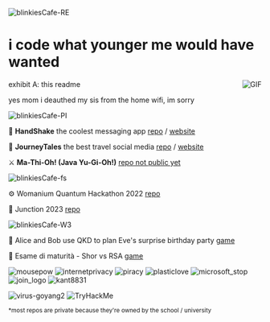 ![blinkiesCafe-RE](https://github.com/cosmcif/cosmcif/assets/75504103/8df32cc8-9b8b-4f9a-afe5-58d80e71f109)
# i code what younger me would have wanted
exhibit A: this readme
<img alt="GIF" align="right" src="https://github.com/cosmcif/cosmcif/assets/75504103/8af1082f-367a-4041-8c2d-8b724f03caae">

yes mom i deauthed my sis from the home wifi, im sorry

![blinkiesCafe-PI](https://github.com/cosmcif/cosmcif/assets/75504103/c41c4330-7b3f-4dc1-b161-b3730855fc14)

🤝 **HandShake** the coolest messaging app [repo](https://github.com/ogs-at-usi/handshake) / [website](https://handshakeapp.ch/)

🐡 **JourneyTales** the best travel social media [repo](https://gitlab.com/usi-si-teaching/bachelor-inf/2023/software-atelier-4/team-4-pufferfish) / [website](https://pufferfish.sa4.usi.ch/)

⚔️ **Ma-Thi-Oh! (Java Yu-Gi-Oh!)** [repo not public yet](#)

![blinkiesCafe-fs](https://github.com/cosmcif/cosmcif/assets/75504103/96184900-b19e-4148-b947-253234642155)

⚙️ Womanium Quantum Hackathon 2022 [repo](https://github.com/cosmcif/Quantum-Hardware-Education-Challenge---QWorld)

🐬 Junction 2023 [repo](https://github.com/CuremateJunction/frontend)

![blinkiesCafe-W3](https://github.com/cosmcif/cosmcif/assets/75504103/5c5dc162-c518-44e7-b50c-4aa6fc1bb9a8)

🎂 Alice and Bob use QKD to plan Eve's surprise birthday party [game](https://cosmcif.itch.io/qkd)

🌿 Esame di maturità - Shor vs RSA [game](https://github.com/cosmcif/esame-maturita)

![mousepow](https://github.com/cosmcif/cosmcif/assets/75504103/b4b387f4-42f4-4979-8c74-7afaabea1883)
![internetprivacy](https://github.com/cosmcif/cosmcif/assets/75504103/3e54d56c-23bf-42c9-850f-d8d970444d11)
![piracy](https://github.com/cosmcif/cosmcif/assets/75504103/05909d63-5fca-4966-9b1d-11358b59fe75)
![plasticlove](https://github.com/cosmcif/cosmcif/assets/75504103/a0e3efc1-74cc-4225-9d68-49de23f18c8a)
![microsoft_stop](https://github.com/cosmcif/cosmcif/assets/75504103/7453aafc-b8cf-4278-abfb-016b4a187929)
![join_logo](https://github.com/cosmcif/cosmcif/assets/75504103/10051eb1-6967-4921-bcd4-0262eafa4146)
![kant8831](https://github.com/cosmcif/cosmcif/assets/75504103/92be678b-d457-4715-ab60-946a790cd4d1)

![virus-goyang2](https://github.com/cosmcif/cosmcif/assets/75504103/ea86410b-27e9-4027-ba44-792f1b6e0586) 
<img src="https://tryhackme-badges.s3.amazonaws.com/cosmcif.png" alt="TryHackMe">

<sub>*most repos are private because they're owned by the school / university</sub>
